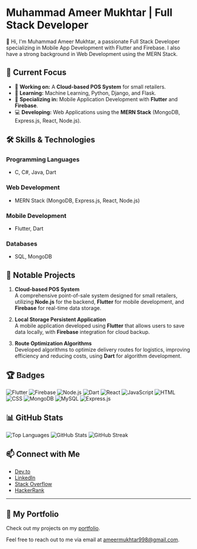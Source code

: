 # Muhammad Ameer Mukhtar | Full Stack Developer

👋 Hi, I'm Muhammad Ameer Mukhtar, a passionate Full Stack Developer specializing in Mobile App Development with Flutter and Firebase. I also have a strong background in Web Development using the MERN Stack.

## 🚀 Current Focus
- 🔭 **Working on:** A **Cloud-based POS System** for small retailers.
- 🌱 **Learning:** Machine Learning, Python, Django, and Flask.
- 📱 **Specializing in:** Mobile Application Development with **Flutter** and **Firebase**.
- 💻 **Developing:** Web Applications using the **MERN Stack** (MongoDB, Express.js, React, Node.js).

## 🛠 Skills & Technologies

### Programming Languages
- C, C#, Java, Dart

### Web Development
- MERN Stack (MongoDB, Express.js, React, Node.js)

### Mobile Development
- Flutter, Dart

### Databases
- SQL, MongoDB

## 💼 Notable Projects

1. **Cloud-based POS System**  
   A comprehensive point-of-sale system designed for small retailers, utilizing **Node.js** for the backend, **Flutter** for mobile development, and **Firebase** for real-time data storage.

2. **Local Storage Persistent Application**  
   A mobile application developed using **Flutter** that allows users to save data locally, with **Firebase** integration for cloud backup.

3. **Route Optimization Algorithms**  
   Developed algorithms to optimize delivery routes for logistics, improving efficiency and reducing costs, using **Dart** for algorithm development.

## 🏆 Badges

![Flutter](https://img.shields.io/badge/Flutter-02569B?style=flat-square&logo=flutter&logoColor=white)
![Firebase](https://img.shields.io/badge/Firebase-FFCA28?style=flat-square&logo=firebase&logoColor=white)
![Node.js](https://img.shields.io/badge/Node.js-339933?style=flat-square&logo=node.js&logoColor=white)
![Dart](https://img.shields.io/badge/Dart-00B4AB?style=flat-square&logo=dart&logoColor=white)
![React](https://img.shields.io/badge/React-61DAFB?style=flat-square&logo=react&logoColor=black)
![JavaScript](https://img.shields.io/badge/JavaScript-F7DF1E?style=flat-square&logo=javascript&logoColor=black)
![HTML](https://img.shields.io/badge/HTML-E34F26?style=flat-square&logo=html5&logoColor=white)
![CSS](https://img.shields.io/badge/CSS-1572B6?style=flat-square&logo=css3&logoColor=white)
![MongoDB](https://img.shields.io/badge/MongoDB-47A248?style=flat-square&logo=mongodb&logoColor=white)
![MySQL](https://img.shields.io/badge/MySQL-4479A1?style=flat-square&logo=mysql&logoColor=white)
![Express.js](https://img.shields.io/badge/Express.js-404D59?style=flat-square&logo=express&logoColor=white)

## 📊 GitHub Stats

![Top Languages](https://github-readme-stats.vercel.app/api/top-langs?username=devmukh&show_icons=true&locale=en&layout=compact)
![GitHub Stats](https://github-readme-stats.vercel.app/api?username=devmukh&show_icons=true&locale=en)
![GitHub Streak](https://github-readme-streak-stats.herokuapp.com/?user=devmukh&)

## 📫 Connect with Me

- [Dev.to](https://dev.to/dev.devmukh)  
- [LinkedIn](https://www.linkedin.com/in/devmukh/)  
- [Stack Overflow](https://stackoverflow.com/users/19148997/devmukh)  
- [HackerRank](https://www.hackerrank.com/profile/ameermukhtar998)  

---

## 📂 My Portfolio

Check out my projects on my [portfolio](https://linktr.ee/devmukh).

Feel free to reach out to me via email at [ameermukhtar998@gmail.com](mailto:ameermukhtar998@gmail.com).
